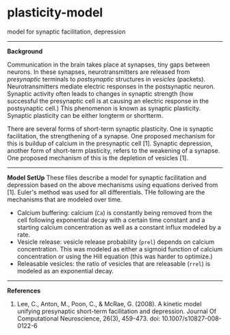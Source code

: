 # plasticity-model
model for synaptic facilitation, depression

---

**Background**

Communication in the brain takes place at synapses, tiny gaps between neurons. In these synapses, neurotransmitters are released from _presynaptic_ terminals to _postsynaptic_ structures in _vesicles_ (packets). Neurotransmitters mediate electric responses in the postsynaptic neuron. Synaptic activity often leads to changes in synaptic strength (how successful the presynaptic cell is at causing an electric response in the postsynaptic cell.) This phenomenon is known as synaptic plasticity. Synaptic plasticity can be either longterm or shortterm.

There are several forms of short-term synaptic plasticity. One is synaptic facilitation, the strengthening of a synapse. One proposed mechanism for this is buildup of calcium in the presynaptic cell [1]. Synaptic depression, another form of short-term plasticity, refers to the weakening of a synapse. One proposed mechanism of this is the depletion of vesicles [1].

---

**Model SetUp**
These files describe a model for synaptic facilitation and depression based on the above mechanisms using equations derived from [1]. Euler's method was used for all differentials. THe following are the mechanisms that are modeled over time.
- Calcium buffering: calcium (``Ca``) is constantly being removed from the cell following exponential decay with a certain time constant and a starting calcium concentration as well as a constant influx modeled by a rate.
- Vesicle release: vesicle release probability (``prel``) depends on calcium concentration. This was modeled as either a sigmoid function of calcium concentration or using the Hill equation (this was harder to optimize.)
- Releasable vesicles: the ratio of vesicles that are releasable (``rrel``) is modeled as an exponential decay.

---

**References**
1. Lee, C., Anton, M., Poon, C., & McRae, G. (2008). A kinetic model unifying presynaptic short-term facilitation and depression. Journal Of Computational Neuroscience, 26(3), 459-473. doi: 10.1007/s10827-008-0122-6
